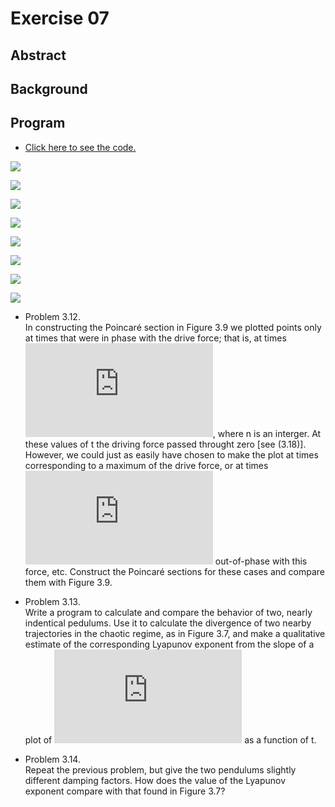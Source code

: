 # Exercise 07

## Abstract

## Background

## Program
* [Click here to see the code.]()

![](https://github.com/whucyb/computational_physics_N2014301020067/blob/master/Exercise_07/figure_1.png)

![](https://github.com/whucyb/computational_physics_N2014301020067/blob/master/Exercise_07/figure_2.png)

![](https://github.com/whucyb/computational_physics_N2014301020067/blob/master/Exercise_07/figure_3.png)

![](https://github.com/whucyb/computational_physics_N2014301020067/blob/master/Exercise_07/figure_4.png)

![](https://github.com/whucyb/computational_physics_N2014301020067/blob/master/Exercise_07/figure_5-1.png)

![](https://github.com/whucyb/computational_physics_N2014301020067/blob/master/Exercise_07/figure_5-2.png)

![](https://github.com/whucyb/computational_physics_N2014301020067/blob/master/Exercise_07/figure_5-3.png)

![](https://github.com/whucyb/computational_physics_N2014301020067/blob/master/Exercise_07/figure_.png)



* Problem 3.12.<br>
In constructing the Poincaré section in Figure 3.9 we plotted points only at times that were in phase with the drive force; that is, at times ![](http://latex.codecogs.com/gif.latex?t%5Capprox%202%5Cpi%20n/%5COmega%20_D), where n is an interger. At these values of t the driving force passed throught zero [see (3.18)]. However, we could just as easily have chosen to make the plot at times corresponding to a maximum of the drive force, or at times ![](http://latex.codecogs.com/gif.latex?%5Cpi/4) out-of-phase with this force, etc. Construct the Poincaré sections for these cases and compare them with Figure 3.9.

* Problem 3.13.<br>
Write a program to calculate and compare the behavior of two, nearly indentical pedulums. Use it to calculate the divergence of two nearby trajectories in the chaotic regime, as in Figure 3.7, and make a qualitative estimate of the corresponding Lyapunov exponent from the slope of a plot of ![](http://latex.codecogs.com/gif.latex?log%28%5CDelta%20%5Ctheta%20%29) as a function of t.

* Problem 3.14.<br>
Repeat the previous problem, but give the two pendulums slightly different damping factors. How does the value of the Lyapunov exponent compare with that found in Figure 3.7?
